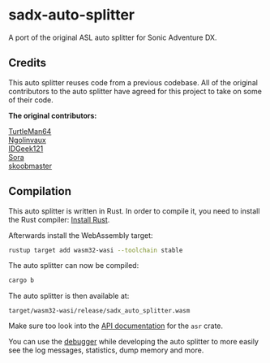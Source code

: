 # sadx-auto-splitter

A port of the original ASL auto splitter for Sonic Adventure DX.

## Credits

This auto splitter reuses code from a previous codebase.
All of the original contributors to the auto splitter have agreed for this project to take on some of their code.

**The original contributors:**

[TurtleMan64](https://github.com/TurtleMan64/)  
[Ngolinvaux](https://github.com/Ngolinvaux)  
[IDGeek121](https://github.com/IDGeek121)  
[Sora](https://github.com/Sora-yx)  
[skoobmaster](https://github.com/skewbmaster/)

## Compilation

This auto splitter is written in Rust. In order to compile it, you need to
install the Rust compiler: [Install Rust](https://www.rust-lang.org/tools/install).

Afterwards install the WebAssembly target:
```sh
rustup target add wasm32-wasi --toolchain stable
```

The auto splitter can now be compiled:
```sh
cargo b
```

The auto splitter is then available at:
```
target/wasm32-wasi/release/sadx_auto_splitter.wasm
```

Make sure too look into the [API documentation](https://livesplit.org/asr/asr/) for the `asr` crate.

You can use the [debugger](https://github.com/CryZe/asr-debugger) while
developing the auto splitter to more easily see the log messages, statistics,
dump memory and more.
